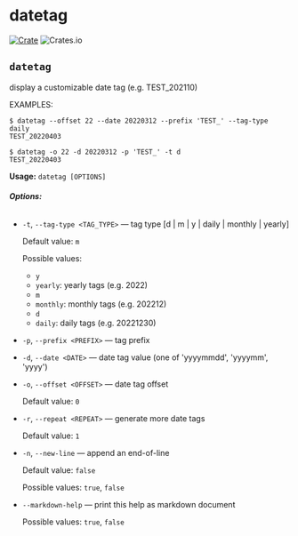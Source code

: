# datetag

[![Crate](https://img.shields.io/crates/v/datetag)](https://crates.io/crates/datetag)
![Crates.io](https://img.shields.io/crates/l/datetag)

## `datetag`

display a customizable date tag (e.g. TEST_202110)

EXAMPLES:
 
    $ datetag --offset 22 --date 20220312 --prefix 'TEST_' --tag-type daily
    TEST_20220403

    $ datetag -o 22 -d 20220312 -p 'TEST_' -t d
    TEST_20220403

**Usage:** `datetag [OPTIONS]`

###### **Options:**

* `-t`, `--tag-type <TAG_TYPE>` — tag type [d | m | y | daily | monthly | yearly]

  Default value: `m`

  Possible values:
  - `y`
  - `yearly`:
    yearly tags (e.g. 2022)
  - `m`
  - `monthly`:
    monthly tags (e.g. 202212)
  - `d`
  - `daily`:
    daily tags (e.g. 20221230)

* `-p`, `--prefix <PREFIX>` — tag prefix
* `-d`, `--date <DATE>` — date tag value (one of 'yyyymmdd', 'yyyymm', 'yyyy')
* `-o`, `--offset <OFFSET>` — date tag offset

  Default value: `0`
* `-r`, `--repeat <REPEAT>` — generate more date tags

  Default value: `1`
* `-n`, `--new-line` — append an end-of-line

  Default value: `false`

  Possible values: `true`, `false`

* `--markdown-help` — print this help as markdown document

  Possible values: `true`, `false`



